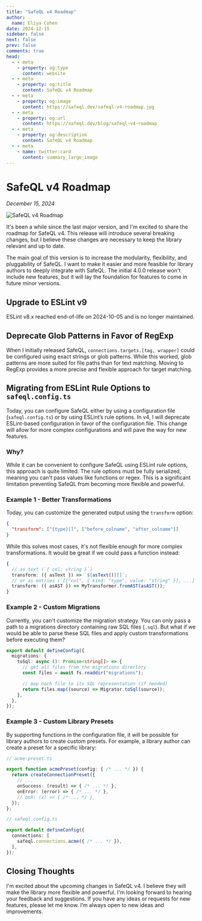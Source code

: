 ```yaml
---
title: "SafeQL v4 Roadmap"
author:
  name: Eliya Cohen
date: 2024-12-15
sidebar: false
next: false
prev: false
comments: true
head:
  - - meta
    - property: og:type
      content: website
  - - meta
    - property: og:title
      content: SafeQL v4 Roadmap
  - - meta
    - property: og:image
      content: https://safeql.dev/safeql-v4-roadmap.jpg
  - - meta
    - property: og:url
      content: https://safeql.dev/blog/safeql-v4-roadmap
  - - meta
    - property: og:description
      content: SafeQL v4 Roadmap
  - - meta
    - name: twitter:card
      content: summary_large_image
---
```


# SafeQL v4 Roadmap

_December 15, 2024_

![SafeQL v4 Roadmap](/safeql-v4-roadmap.jpg)

It's been a while since the last major version, and I'm excited to share the roadmap for SafeQL v4. This release will introduce several breaking changes, but I believe these changes are necessary to keep the library relevant and up to date.

The main goal of this version is to increase the modularity, flexibility, and pluggability of SafeQL. I want to make it easier and more feasible for library authors to deeply integrate with SafeQL. The initial 4.0.0 release won't include new features, but it will lay the foundation for features to come in future minor versions.

## Upgrade to ESLint v9

ESLint v8.x reached end-of-life on 2024-10-05 and is no longer maintained.

## Deprecate Glob Patterns in Favor of RegExp

When I initially released SafeQL, `connections.targets.[tag, wrapper]` could be configured using exact strings or glob patterns. While this worked, glob patterns are more suited for file paths than for text matching. Moving to RegExp provides a more precise and flexible approach for target matching.

## Migrating from ESLint Rule Options to `safeql.config.ts`

Today, you can configure SafeQL either by using a configuration file (`safeql.config.ts`) or by using ESLint’s rule options. In v4, I will deprecate ESLint-based configuration in favor of the configuration file. This change will allow for more complex configurations and will pave the way for new features.

### Why?

While it can be convenient to configure SafeQL using ESLint rule options, this approach is quite limited. The rule options must be fully serialized, meaning you can't pass values like functions or regex. This is a significant limitation preventing SafeQL from becoming more flexible and powerful.

### Example 1 - Better Transformations

Today, you can customize the generated output using the `transform` option:
```json
{
  "transform": ["{type}[]", ["before_colname", "after_colname"]]
}
```

While this solves most cases, it's not flexible enough for more complex transformations. It would be great if we could pass a function instead:
```ts
{
  // as text (`{ col: string }`)
  transform: ({ asText }) => `${asText()}[]`;
  // or as entries (`[["col", { kind: "type", value: "string" }], ...]`)
  transform: ({ asAST }) => MyTransformer.fromAST(asAST());
}
```

### Example 2 - Custom Migrations

Currently, you can't customize the migration strategy. You can only pass a path to a migrations directory containing raw SQL files (`.sql`). But what if we would be able to parse these SQL files and apply custom transformations before executing them?

```ts
export default defineConfig({
  migrations: {
    toSql: async (): Promise<string[]> => {
      // get all files from the migrations directory
      const files = await fs.readdir("migrations");

      // map each file to its SQL representation (if needed)
      return files.map((source) => Migrator.toSql(source));
    },
  },
});
```

### Example 3 - Custom Library Presets

By supporting functions in the configuration file, it will be possible for library authors to create custom presets. For example, a library author can create a preset for a specific library:
```ts
// acme-preset.ts

export function acmePreset(config: { /* ... */ }) {
  return createConnectionPreset({
    // ...
    onSuccess: (result) => { /* ... */ },
    onError: (error) => { /* ... */ },
    // onX: (x) => { /* ... */ },
  });
};
```

```ts
// safeql.config.ts

export default defineConfig({
  connections: [
    safeql.connections.acme({ /* ... */ }),
  ],
});
```

## Closing Thoughts

I'm excited about the upcoming changes in SafeQL v4. I believe they will make the library more flexible and powerful. I'm looking forward to hearing your feedback and suggestions. If you have any ideas or requests for new features, please let me know. I’m always open to new ideas and improvements.